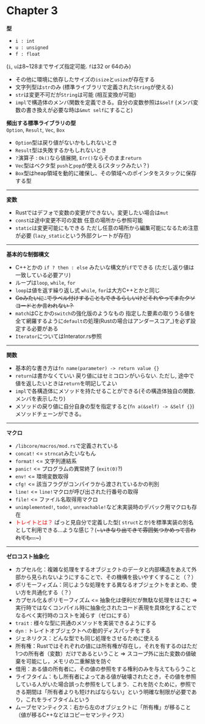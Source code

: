 # Chapter 3

**型** 
- `i : int`
- `u : unsigned`
- `f : float`

(`i`, `u`は8~128までサイズ指定可能. `f`は32 or 64のみ)

- その他に環境に依存したサイズの`isize`と`usize`が存在する
- 文字列型は`str`のみ (標準ライブラリで定義された`String`が使える)
- `str`は変更不可だが`String`は可能 (相互変換が可能)
- `impl`で構造体のメンバ関数を定義できる。自分の変数参照は`&self` (メンバ変数の書き換えが必要な時は`&mut self`にすること)


**頻出する標準ライブラリの型**<br>
`Option`, `Result`, `Vec`, `Box`
- `Option`型は戻り値がないかもしれないとき
- `Result`型は失敗するかもしれないとき
- `?`演算子 : `Ok()`なら値展開, `Err()`ならそのまま`return`
- `Vec`型はベクタ型 `push`と`pop`が使える(スタックみたい？)
- `Box`型はheap領域を動的に確保し、その領域へのポインタをスタックに保存する型 
---
**変数**
- Rustではデフォで変数の変更ができない。変更したい場合は`mut`
- `const`は途中変更不可の変数 任意の場所から参照可能
- `static`は変更可能にもできる ただし任意の場所から編集可能になるため注意が必要 (`lazy_static`という外部クレートが存在)
---
**基本的な制御構文**
- C++とかの `if ? then : else` みたいな構文が`if`でできる (ただし返り値は一致している必要アリ)
- ループは`loop`, `while`, `for`
- `loop`は値を返す繰り返し式 `while`, `for`は大方C++とかと同じ
- ~~Goみたいに`'`でラベル付けすることもできるらしいけどそれやってまたクソコードとか言われない？~~
- `match`はCとかの`switch`の強化版のようなもの 指定した要素の取りうる値を全て網羅するように`default`の処理(Rustの場合はアンダースコア_)を必ず設定する必要がある
- `Iterator`についてはInterator.rs参照
---
**関数**
- 基本的な書き方は`fn name(parameter) -> return value {}`
- `return`は書かなくていい 戻り値にはセミコロンがいらない. ただし, 途中で値を返したいときは`return`を明記してよい 
- `impl`で各構造体にメソッドを持たせることができる(その構造体独自の関数. メンバを表示したり)
- メソッドの戻り値に自分自身の型を指定すると(`fn a(&self) -> &Self {}`)メソッドチェーンができる。
---
**マクロ**
- `/libcore/macros/mod.rs`で定義されている
- `concat!` <= `strncat`みたいなもん
- `format!` <= 文字列連結系
- `panic!` <= プログラムの異常終了 (`exit(0)`?)
- `env!` <= 環境変数取得
- `cfg!` <= 該当フラグがコンパイラから渡されているかの判別
- `line!` <= `line!`マクロが呼び出された行番号の取得
- `file!` <= ファイル名取得用マクロ
- `unimplemented!`, `todo!`, `unreachable!`など未実装時のデバック用マクロも存在
- <span style="color: red">トレイトとは？</span> ぱっと見自分で定義した型( `struct`とか)を標準実装の別名として利用できる…ような感じ？(~~~いきなり出てきて雰囲気つかめって言われても…~~~)
---
**ゼロコスト抽象化**
- カプセル化：複雑な処理をするオブジェクトのデータと内部構造をあえて外部から見られないようにすることで、その機構を扱いやすくすること（？）
- ポリモーフィズム：同じような処理をする異なるオブジェクトをまとめ、使い方を共通化する（？）
- カプセル化＆ポリモーフィズム <= 抽象化は便利だが無駄な処理をはさむ => 実行時ではなくコンパイル時に抽象化されたコード表現を具体化することでなるべく実行時のコストを減らす（ゼロにする）
- `trait` : 様々な型に共通のメソッドを実装できるようにする
- `dyn` : トレイトオブジェクトへの動的ディスパッチをする
- ジェネリクス：どんな型でも同じ処理をさせるために使える
- 所有権：Rustではそれぞれの値には所有権が存在し，それを有するのはただ1つの所有者（変数）だけであるということ => スコープ外に出た変数の値破棄を可能にし，メモリの二重解放を防ぐ
- 借用：ある値の所有者に，その値の参照をする権利のみを与えてもらうこと
- ライフタイム：もし所有者によってある値が破壊されたとき，その値を参照している人がいた場合誤った参照をしてしまう．これを防ぐために，参照できる期間は「所有者よりも短ければならない」という明確な制限が必要であり，これをライフタイムという
- ムーブセマンティクス：右から左のオブジェクトに「所有権」が移ること（値が移るC++などはコピーセマンティクス）